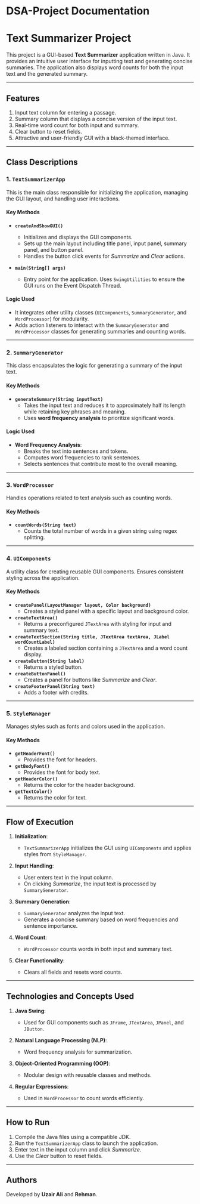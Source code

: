 # DSA-Project Documentation
 

# **Text Summarizer Project**
This project is a GUI-based **Text Summarizer** application written in Java. It provides an intuitive user interface for inputting text and generating concise summaries. The application also displays word counts for both the input text and the generated summary.

---

## **Features**
1. Input text column for entering a passage.
2. Summary column that displays a concise version of the input text.
3. Real-time word count for both input and summary.
4. Clear button to reset fields.
5. Attractive and user-friendly GUI with a black-themed interface.

---

## **Class Descriptions**

### 1. **`TextSummarizerApp`**
This is the main class responsible for initializing the application, managing the GUI layout, and handling user interactions.

#### **Key Methods**
- **`createAndShowGUI()`**
  - Initializes and displays the GUI components.
  - Sets up the main layout including title panel, input panel, summary panel, and button panel.
  - Handles the button click events for *Summarize* and *Clear* actions.

- **`main(String[] args)`**
  - Entry point for the application. Uses `SwingUtilities` to ensure the GUI runs on the Event Dispatch Thread.

#### **Logic Used**
- It integrates other utility classes (`UIComponents`, `SummaryGenerator`, and `WordProcessor`) for modularity.
- Adds action listeners to interact with the `SummaryGenerator` and `WordProcessor` classes for generating summaries and counting words.

---

### 2. **`SummaryGenerator`**
This class encapsulates the logic for generating a summary of the input text.  

#### **Key Methods**
- **`generateSummary(String inputText)`**
  - Takes the input text and reduces it to approximately half its length while retaining key phrases and meaning.
  - Uses **word frequency analysis** to prioritize significant words.

#### **Logic Used**
- **Word Frequency Analysis**:
  - Breaks the text into sentences and tokens.
  - Computes word frequencies to rank sentences.
  - Selects sentences that contribute most to the overall meaning.

---

### 3. **`WordProcessor`**
Handles operations related to text analysis such as counting words.

#### **Key Methods**
- **`countWords(String text)`**
  - Counts the total number of words in a given string using regex splitting.

---

### 4. **`UIComponents`**
A utility class for creating reusable GUI components. Ensures consistent styling across the application.

#### **Key Methods**
- **`createPanel(LayoutManager layout, Color background)`**
  - Creates a styled panel with a specific layout and background color.
- **`createTextArea()`**
  - Returns a preconfigured `JTextArea` with styling for input and summary text.
- **`createTextSection(String title, JTextArea textArea, JLabel wordCountLabel)`**
  - Creates a labeled section containing a `JTextArea` and a word count display.
- **`createButton(String label)`**
  - Returns a styled button.
- **`createButtonPanel()`**
  - Creates a panel for buttons like *Summarize* and *Clear*.
- **`createFooterPanel(String text)`**
  - Adds a footer with credits.
  
---

### 5. **`StyleManager`**
Manages styles such as fonts and colors used in the application.

#### **Key Methods**
- **`getHeaderFont()`**
  - Provides the font for headers.
- **`getBodyFont()`**
  - Provides the font for body text.
- **`getHeaderColor()`**
  - Returns the color for the header background.
- **`getTextColor()`**
  - Returns the color for text.

---

## **Flow of Execution**

1. **Initialization**:
   - `TextSummarizerApp` initializes the GUI using `UIComponents` and applies styles from `StyleManager`.

2. **Input Handling**:
   - User enters text in the input column.
   - On clicking *Summarize*, the input text is processed by `SummaryGenerator`.

3. **Summary Generation**:
   - `SummaryGenerator` analyzes the input text.
   - Generates a concise summary based on word frequencies and sentence importance.

4. **Word Count**:
   - `WordProcessor` counts words in both input and summary text.

5. **Clear Functionality**:
   - Clears all fields and resets word counts.

---

## **Technologies and Concepts Used**
1. **Java Swing**:
   - Used for GUI components such as `JFrame`, `JTextArea`, `JPanel`, and `JButton`.

2. **Natural Language Processing (NLP)**:
   - Word frequency analysis for summarization.

3. **Object-Oriented Programming (OOP)**:
   - Modular design with reusable classes and methods.

4. **Regular Expressions**:
   - Used in `WordProcessor` to count words efficiently.

---

## **How to Run**
1. Compile the Java files using a compatible JDK.
2. Run the `TextSummarizerApp` class to launch the application.
3. Enter text in the input column and click *Summarize*.
4. Use the *Clear* button to reset fields.

---

## **Authors**
Developed by **Uzair Ali** and **Rehman**.